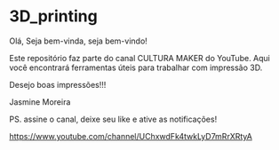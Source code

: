# 3D_printing
Olá, Seja bem-vinda, seja bem-vindo!

Este repositório faz parte do canal CULTURA MAKER do YouTube.
Aqui você encontrará ferramentas úteis para trabalhar com impressão 3D. 

Desejo boas impressões!!!

Jasmine Moreira

PS. assine o canal, deixe seu like e ative as notificações!

https://www.youtube.com/channel/UChxwdFk4twkLyD7mRrXRtyA
